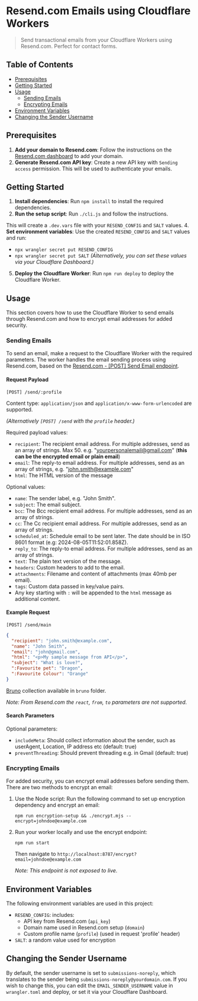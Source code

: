 # Resend.com Emails using Cloudflare Workers

> Send transactional emails from your Cloudflare Workers using Resend.com. Perfect for contact forms.

## Table of Contents
- [Prerequisites](#prerequisites)
- [Getting Started](#getting-started)
- [Usage](#usage)
  - [Sending Emails](#sending-emails)
  - [Encrypting Emails](#encrypting-emails)
- [Environment Variables](#environment-variables)
- [Changing the Sender Username](#changing-the-sender-username)

## Prerequisites

1. **Add your domain to Resend.com**: Follow the instructions on the [Resend.com dashboard](https://resend.com/docs/dashboard/domains/cloudflare) to add your domain.
2. **Generate Resend.com API key**: Create a new API key with `Sending access` permission. This will be used to authenticate your emails.

## Getting Started

1. **Install dependencies**: Run `npm install` to install the required dependencies.
2. **Run the setup script**: Run `./cli.js` and follow the instructions.

This will create a `.dev.vars` file with your `RESEND_CONFIG` and `SALT` values.
4. **Set environment variables**: Use the created `RESEND_CONFIG` and `SALT` values and run:
   * `npx wrangler secret put RESEND_CONFIG`
   * `npx wrangler secret put SALT`
   _(Alternatively, you can set these values via your Cloudflare Dashboard.)_
5. **Deploy the Cloudflare Worker**: Run `npm run deploy` to deploy the Cloudflare Worker.

## Usage

This section covers how to use the Cloudflare Worker to send emails through Resend.com and how to encrypt email addresses for added security.

### Sending Emails

To send an email, make a request to the Cloudflare Worker with the required parameters. The worker handles the email sending process using Resend.com, based on the [Resend.com - [POST] Send Email endpoint](https://resend.com/docs/api-reference/emails/send-email).

#### Request Payload
`[POST] /send/:profile`

Content type: `application/json` and `application/x-www-form-urlencoded` are supported.

_(Alternatively `[POST] /send` with the `profile` header.)_

Required payload values:
* `recipient`: The recipient email address. For multiple addresses, send as an array of strings. Max 50. e.g. "yourpersonalemail@gmail.com" (**this can be the encrypted email or plain email**)
* `email`: The reply-to email address. For multiple addresses, send as an array of strings, e.g. "john.smith@example.com"
* `html`: The HTML version of the message

Optional values:
* `name`: The sender label, e.g. "John Smith".
* `subject`: The email subject.
* `bcc`: The Bcc recipient email address. For multiple addresses, send as an array of strings.
* `cc`: The Cc recipient email address. For multiple addresses, send as an array of strings.
* `scheduled_at`: Schedule email to be sent later. The date should be in ISO 8601 format (e.g: 2024-08-05T11:52:01.858Z).
* `reply_to`: The reply-to email address. For multiple addresses, send as an array of strings.
* `text`: The plain text version of the message.
* `headers`: Custom headers to add to the email.
* `attachments`: Filename and content of attachments (max 40mb per email).
* `tags`: Custom data passed in key/value pairs.
* Any key starting with `:` will be appended to the `html` message as additional content.

#### Example Request

`[POST] /send/main`

```json
{
  "recipient": "john.smith@example.com",
  "name": "John Smith",
  "email": "john@gmail.com",
  "html": "<p>My sample message from API</p>",
  "subject": "What is love?",
  ":Favourite pet": "Dragon",
  ":Favourite Colour": "Orange"
}
```

[Bruno](https://www.usebruno.com/) collection available in `bruno` folder.

_Note: From Resend.com the `react`, `from`, `to` parameters are not supported._

#### Search Parameters

Optional parameters:
* `includeMeta`: Should collect information about the sender, such as userAgent, Location, IP address etc (default: true) 
* `preventThreading`: Should prevent threading e.g. in Gmail (default: true)

### Encrypting Emails

For added security, you can encrypt email addresses before sending them. There are two methods to encrypt an email:

1. Use the Node script:
   Run the following command to set up encryption dependency and encrypt an email:
      ```
      npm run encryption-setup && ./encrypt.mjs --encrypt=johndoe@example.com
      ```


2. Run your worker locally and use the encrypt endpoint:
   ```
   npm run start
   ```
   Then navigate to `http://localhost:8787/encrypt?email=johndoe@example.com`

   _Note: This endpoint is not exposed to live._

## Environment Variables

The following environment variables are used in this project:

* `RESEND_CONFIG`: includes:
  + API key from Resend.com (`api_key`)
  + Domain name used in Resend.com setup (`domain`)
  + Custom profile name (`profile`) (used in request 'profile' header)
* `SALT`: a random value used for encryption

## Changing the Sender Username

By default, the sender username is set to `submissions-noreply`, which translates to the sender being `submissions-noreply@yourdomain.com`. If you wish to change this, you can edit the `EMAIL_SENDER_USERNAME` value in `wrangler.toml` and deploy, or set it via your Cloudflare Dashboard.

